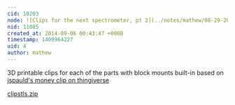 ```yaml
---
cid: 10203
node: ![Clips for the next spectrometer, pt 2](../notes/mathew/08-29-2014/clips-for-the-next-spectrometer-pt-2)
nid: 11085
created_at: 2014-09-06 00:43:47 +0000
timestamp: 1409964227
uid: 4
author: mathew
---
```


3D printable clips for each of the parts with block mounts built-in based on [jspauld's money clip on thingiverse](http://www.thingiverse.com/thing:398667/#files)

<a href="https://i.publiclab.org/system/images/photos/000/006/624/original/clipstls.zip"><i class="icon icon-file"></i> clipstls.zip</a>

